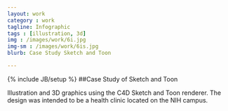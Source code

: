 ```yaml
---
layout: work
category : work
tagline: Infographic
tags : [illustration, 3d]
img : /images/work/6i.jpg
img-sm : /images/work/6is.jpg
blurb: Case Study Sketch and Toon

---
```

{% include JB/setup %}
##Case Study of Sketch and Toon

Illustration and 3D graphics using the C4D Sketch and Toon renderer.  The design was intended to be a health clinic located on the NIH campus.